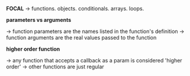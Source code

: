 
**FOCAL** 
-> functions. objects. conditionals. arrays. loops.

**parameters vs arguments** 

-> function parameters are the names listed in the function's definition
-> function arguments are the real values passed to the function

**higher order function**

-> any function that accepts a callback as a param is considered 'higher order'
-> other functions are just regular



